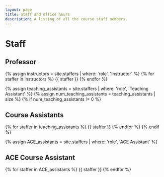 ```yaml
---
layout: page
title: Staff and office hours
description: A listing of all the course staff members.
---
```


# Staff

## Professor

{% assign instructors = site.staffers | where: 'role', 'Instructor' %}
{% for staffer in instructors %}
{{ staffer }}
{% endfor %}

{% assign teaching_assistants = site.staffers | where: 'role', 'Teaching Assistant' %}
{% assign num_teaching_assistants = teaching_assistants | size %}
{% if num_teaching_assistants != 0 %}
## Course Assistants

{% for staffer in teaching_assistants %}
{{ staffer }}
{% endfor %}
{% endif %}

{% assign ACE_assistants = site.staffers | where: 'role', 'ACE Assistant' %}
## ACE Course Assistant

{% for staffer in ACE_assistants %}
{{ staffer }}
{% endfor %}
